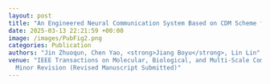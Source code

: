 ```yaml
---
layout: post
title: "An Engineered Neural Communication System Based on CDM Scheme for the Internet of Bio-nano Things"
date: 2025-03-13 22:21:59 +00:00
image: /images/PubFig2.png
categories: Publication
authors: "Jin Zhuoqun, Chen Yao, <strong>Jiang Boyu</strong>, Lin Lin"
venue: "IEEE Transactions on Molecular, Biological, and Multi-Scale Communications (IF=2.4, JCR Q2) <br>
  Minor Revision (Revised Manuscript Submitted)"
---
```

